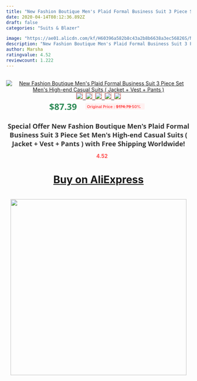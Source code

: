 ```yaml
---
title: "New Fashion Boutique Men's Plaid Formal Business Suit 3 Piece Set  Men's High-end Casual Suits ( Jacket + Vest + Pants )"
date: 2020-04-14T08:12:36.892Z
draft: false
categories: "Suits & Blazer"

image: "https://ae01.alicdn.com/kf/H60396a582b8c43a2b8b6638a3ec56826S/New-Fashion-Boutique-Men-s-Plaid-Formal-Business-Suit-3-Piece-Set-Men-s-High-end.jpg"
description: "New Fashion Boutique Men's Plaid Formal Business Suit 3 Piece Set  Men's High-end Casual Suits ( Jacket + Vest + Pants )"
author: Marsha
ratingvalue: 4.52
reviewcount: 1.222
---
```

<br>
<div style="text-align: center;">
<a href="https://s.click.aliexpress.com/e/_9uMYjL" target="_blank" rel="nofollow noopener noreferrer"><img alt="New Fashion Boutique Men's Plaid Formal Business Suit 3 Piece Set  Men's High-end Casual Suits ( Jacket + Vest + Pants )" class="magnifier-image" src="https://ae01.alicdn.com/kf/H60396a582b8c43a2b8b6638a3ec56826S/New-Fashion-Boutique-Men-s-Plaid-Formal-Business-Suit-3-Piece-Set-Men-s-High-end.jpg_640x640.jpg">
<br>
<img style="border:1px solid salmon" src="https://ae01.alicdn.com/kf/H60396a582b8c43a2b8b6638a3ec56826S/New-Fashion-Boutique-Men-s-Plaid-Formal-Business-Suit-3-Piece-Set-Men-s-High-end.jpg_120x120.jpg">&nbsp;&nbsp;<img style="border:1px solid salmon" src="https://ae01.alicdn.com/kf/H3ba5b3beb8ab49dfb37ae1bea5c2911em/New-Fashion-Boutique-Men-s-Plaid-Formal-Business-Suit-3-Piece-Set-Men-s-High-end.jpg_120x120.jpg">&nbsp;&nbsp;<img style="border:1px solid salmon" src="https://ae01.alicdn.com/kf/H76b04e0c4bf644b4b56ecacc593120f5M/New-Fashion-Boutique-Men-s-Plaid-Formal-Business-Suit-3-Piece-Set-Men-s-High-end.jpg_120x120.jpg">&nbsp;&nbsp;<img style="border:1px solid salmon" src="https://ae01.alicdn.com/kf/H3063ea492b584737aa090a0f952ab87bX/New-Fashion-Boutique-Men-s-Plaid-Formal-Business-Suit-3-Piece-Set-Men-s-High-end.jpg_120x120.jpg">&nbsp;&nbsp;<img style="border:1px solid salmon" src="https://ae01.alicdn.com/kf/H035660d73cd94d5a885449059869ced2x/New-Fashion-Boutique-Men-s-Plaid-Formal-Business-Suit-3-Piece-Set-Men-s-High-end.jpg_120x120.jpg"></a></div><br0>
<div style="text-align: center;"><span style="background-color: white; border: 0px; box-sizing: border-box; color: seagreen; display: inline-block; font-family: &quot;open sans&quot; , &quot;arial&quot; , &quot;helvetica&quot; , sans-serif , &quot;heiti&quot;; font-size: 24px; font-stretch: inherit; font-weight: 700; line-height: inherit; margin: 0px 10px 0px 0px; padding: 0px; vertical-align: middle;">$87.39 </span>
<span style="background: rgb(255 , 241 , 241); border-radius: 3px; border: 0px; box-sizing: border-box; color: #ff4747; display: inline-block; font-family: inherit; font-size: 12px; font-stretch: inherit; font-style: inherit; font-variant: inherit; font-weight: 600; line-height: inherit; margin: 0px; padding: 2px 5px; transform: scale(0.9); vertical-align: middle;">Original Price : <b style="text-decoration: line-through;">$174.79 </b> 50%&nbsp;&nbsp;</span></div>
<h1 style="color: #333333; display: inline-block; font-family: &quot;open sans&quot; , &quot;arial&quot; , &quot;helvetica&quot; , sans-serif , &quot;heiti&quot;; font-size: 18px; font-stretch: inherit; font-weight: 700; text-align: center;">Special Offer New Fashion Boutique Men's Plaid Formal Business Suit 3 Piece Set  Men's High-end Casual Suits ( Jacket + Vest + Pants ) with Free Shipping Worldwide!</h1>
<div style="color: #ff4747; text-align: center;">
<img src="https://4.bp.blogspot.com/-M0ZcTcb-5uY/XleCXlxnR4I/AAAAAAAAAEc/OrjgMkXV1oMQFaCRZj5HQwOCBcu3w1FegCPcBGAYYCw/s1600/star.png" style="height: 15px;">&nbsp;<b>4.52</b></div>
<div class="button_cont" align="center"><a class="buynow_a" href="https://s.click.aliexpress.com/e/_9uMYjL" target="_blank" rel="nofollow noopener noreferrer"><H1>Buy on AliExpress</H1></a></div><br>
<div class="separator" style="clear: both; text-align: center;">
<img src="https://lh3.googleusercontent.com/-pTy5HemUv9M/XlePHvY0dAI/AAAAAAAAAE4/0nX5iRUoIWY8eMW9Dpxeirr157OZliDIgCLcBGAsYHQ/s1600/badge.gif" width="480">
</div>
